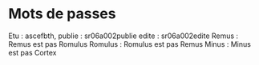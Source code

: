 Mots de passes
===
Etu : ascefbth,
publie : sr06a002publie
edite : sr06a002edite
Remus : Remus est pas Romulus
Romulus : Romulus est pas Remus
Minus : Minus est pas Cortex

